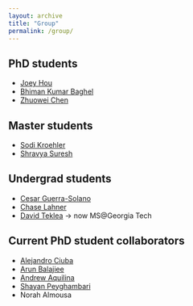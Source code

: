 ```yaml
---
layout: archive
title: "Group"
permalink: /group/
---
```


## PhD students
- [Joey Hou](https://joeyhou.github.io/)
- [Bhiman Kumar Baghel](https://bhimanbaghel.github.io/)
- [Zhuowei Chen](https://johnnychanv.github.io/)

## Master students
- [Sodi Kroehler](https://www.linkedin.com/in/sodi-kroehler/)
- [Shravya Suresh](https://www.linkedin.com/in/shravya-suresh/)


## Undergrad students
- [Cesar Guerra-Solano](https://www.linkedin.com/in/cesar-guerra-solano/)
- [Chase Lahner](https://www.linkedin.com/in/chase-lahner/)
- [David Teklea](https://www.linkedin.com/in/david-teklea/) -> now MS@Georgia Tech

## Current PhD student collaborators
- [Alejandro Ciuba](https://alejandrociuba.github.io/)
- [Arun Balajiee](https://a2un.github.io)
- [Andrew Aquilina](https://andaqu.github.io/) 
- [Shayan Peyghambari](https://www.linkedin.com/in/shayan-peyghambari-002659196/)
- Norah Almousa
